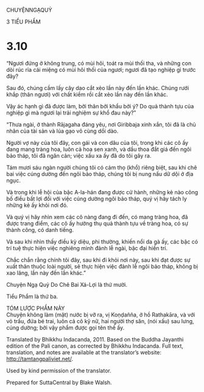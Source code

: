 CHUYỆNNGẠQUỶ

3 TIỂU PHẨM

# 3.10

“Ngươi đứng ở không trung, có mùi hôi, toát ra mùi thối tha, và những con dòi rúc rỉa cái miệng có mùi hôi thối của ngươi; ngươi đã tạo nghiệp gì trước đây?

Sau đó, chúng cầm lấy cây dao cắt xẻo lần này đến lần khác. Chúng rưới khắp (thân ngươi) với chất kiềm rồi cắt xẻo lần này đến lần khác.

Vậy ác hạnh gì đã được làm, bởi thân bởi khẩu bởi ý? Do quả thành tựu của nghiệp gì mà ngươi lại trải nghiệm sự khổ đau này?”

“Thưa ngài, ở thành Rājagaha đáng yêu, nơi Giribbaja xinh xắn, tôi đã là chủ nhân của tài sản và lúa gạo vô cùng dồi dào.

Người vợ này của tôi đây, con gái và con dâu của tôi, trong khi các cô ấy đang mang tràng hoa, luôn cả hoa sen xanh, và dầu thoa đắt giá đến ngôi bảo tháp, tôi đã ngăn cản; việc xấu xa ấy đã do tôi gây ra.

Tám mươi sáu ngàn người chúng tôi có cảm thọ (khổ) riêng biệt, sau khi chê bai việc cúng dường đến ngôi bảo tháp, chúng tôi bị nung nấu dữ dội ở địa ngục.

Và trong khi lễ hội của bậc A-la-hán đang được cử hành, những kẻ nào công bố điều bất lợi đối với việc cúng dường ngôi bảo tháp, quý vị hãy tách ly những kẻ ấy khỏi nơi đó.

Và quý vị hãy nhìn xem các cô nàng đang đi đến, có mang tràng hoa, đã được trang điểm, các cô ấy hưởng thụ quả thành tựu về tràng hoa, có sự thành công, có danh tiếng.

Và sau khi nhìn thấy điều kỳ diệu, phi thường, khiến nổi da gà ấy, các bậc có trí tuệ thực hiện việc nghiêng mình đảnh lễ ngài, bậc đại hiền trí.

Chắc chắn rằng chính tôi đây, sau khi đi khỏi nơi này, sau khi đạt được sự xuất thân thuộc loài người, sẽ thực hiện việc đảnh lễ ngôi bảo tháp, không bị xao lãng, lần này đến lần khác.”

Chuyện Ngạ Quỷ Do Chê Bai Xá-Lợi là thứ mười.

Tiểu Phẩm là thứ ba.

TÓM LƯỢC PHẨM NÀY  
Chuyện không làm (mặt) nước bị vỡ ra, vị Koṇḍañña, ở hồ Rathakāra, và với vỏ trấu, đứa bé trai, luôn cả cô kỹ nữ, hai người thợ săn, (nói xấu) sau lưng, cúng dường; bởi vậy phẩm được gọi tên thế ấy.

Translated by Bhikkhu Indacanda, 2011. Based on the Buddha Jayanthi edition of the Pali canon, as corrected by Bhikkhu Indacanda. Full text, translation, and notes are available at the translator’s website: http://tamtangpaliviet.net/.

Used by kind permission of the translator.

Prepared for SuttaCentral by Blake Walsh.